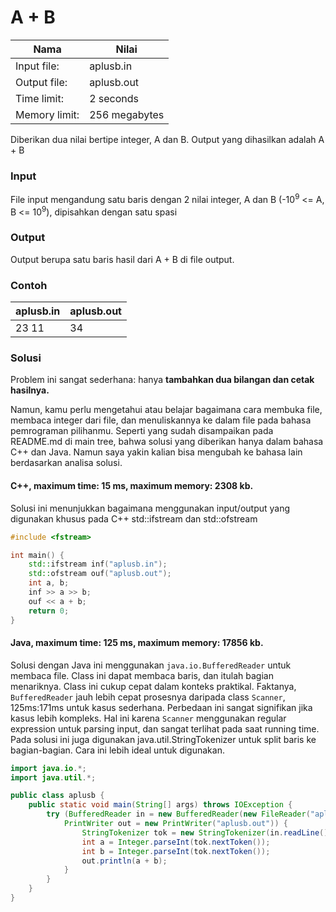 # A + B

| Nama 					| Nilai        	|
| ------------- | ------------- |
| Input file:   | aplusb.in     |
| Output file:  | aplusb.out 		|
| Time limit:   | 2 seconds 		|
| Memory limit: | 256 megabytes |

Diberikan dua nilai bertipe integer, A dan B. Output yang dihasilkan adalah A + B

### Input
File input mengandung satu baris dengan 2 nilai integer, A dan B (-10<sup>9</sup> <= A, B <= 10<sup>9</sup>), dipisahkan dengan satu spasi

### Output
Output berupa satu baris hasil dari A + B di file output.

### Contoh
| aplusb.in			| aplusb.out   	|
| ------------- | ------------- |
| 23 11					| 34						|

### Solusi
Problem ini sangat sederhana: hanya **tambahkan dua bilangan dan cetak hasilnya.**

Namun, kamu perlu mengetahui atau belajar bagaimana cara membuka file, membaca integer dari file, dan menuliskannya ke dalam file pada bahasa pemrograman pilihanmu. Seperti yang sudah disampaikan pada README.md di main tree, bahwa solusi yang diberikan hanya dalam bahasa C++ dan Java. Namun saya yakin kalian bisa mengubah ke bahasa lain berdasarkan analisa solusi.

#### C++, maximum time: 15 ms, maximum memory: 2308 kb.
Solusi ini menunjukkan bagaimana menggunakan input/output yang digunakan khusus pada C++
std::ifstream dan std::ofstream

```cpp
#include <fstream>

int main() {
	std::ifstream inf("aplusb.in");
	std::ofstream ouf("aplusb.out");
	int a, b;
	inf >> a >> b;
	ouf << a + b;
	return 0;
}
```

#### Java, maximum time: 125 ms, maximum memory: 17856 kb.
Solusi dengan Java ini menggunakan ```java.io.BufferedReader``` untuk membaca file. Class ini dapat membaca baris, dan itulah bagian menariknya. Class ini cukup cepat dalam konteks praktikal. Faktanya, ```BufferedReader``` jauh lebih cepat prosesnya daripada class ```Scanner```, 125ms:171ms untuk kasus sederhana. Perbedaan ini sangat signifikan jika kasus lebih kompleks. Hal ini karena ```Scanner``` menggunakan regular expression untuk parsing input, dan sangat terlihat pada saat running time. Pada solusi ini juga digunakan java.util.StringTokenizer untuk split baris ke bagian-bagian. Cara ini lebih ideal untuk digunakan.

```java
import java.io.*;
import java.util.*;

public class aplusb {
	public static void main(String[] args) throws IOException {
		try (BufferedReader in = new BufferedReader(new FileReader("aplusb.in"));
			PrintWriter out = new PrintWriter("aplusb.out")) {
				StringTokenizer tok = new StringTokenizer(in.readLine());
				int a = Integer.parseInt(tok.nextToken());
				int b = Integer.parseInt(tok.nextToken());
				out.println(a + b);
			}
		}
	}
}
```
